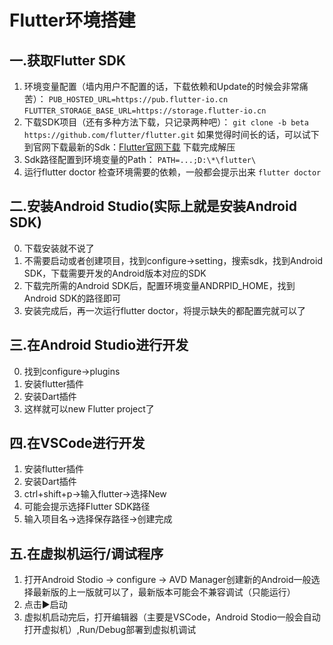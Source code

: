 # Flutter环境搭建

## 一.获取Flutter SDK
1. 环境变量配置（墙内用户不配置的话，下载依赖和Update的时候会非常痛苦）：
`PUB_HOSTED_URL=https://pub.flutter-io.cn`
`FLUTTER_STORAGE_BASE_URL=https://storage.flutter-io.cn`
2. 下载SDK项目（还有多种方法下载，只记录两种吧）：
`git clone -b beta https://github.com/flutter/flutter.git`
如果觉得时间长的话，可以试下到官网下载最新的Sdk：[Flutter官网下载](https://flutter.dev/docs/development/tools/sdk/releases#windows)
下载完成解压
3. Sdk路径配置到环境变量的Path：
`PATH=...;D:\*\flutter\`
4. 运行flutter doctor
检查环境需要的依赖，一般都会提示出来
`flutter doctor`

## 二.安装Android Studio(实际上就是安装Android SDK)
0. 下载安装就不说了
1. 不需要启动或者创建项目，找到configure->setting，搜索sdk，找到Android SDK，下载需要开发的Android版本对应的SDK
2. 下载完所需的Android SDK后，配置环境变量ANDRPID_HOME，找到Android SDK的路径即可
3. 安装完成后，再一次运行flutter doctor，将提示缺失的都配置完就可以了

## 三.在Android Studio进行开发
0. 找到configure->plugins
1. 安装flutter插件
2. 安装Dart插件
3. 这样就可以new Flutter project了

## 四.在VSCode进行开发
1. 安装flutter插件
2. 安装Dart插件
3. ctrl+shift+p->输入flutter->选择New 
4. 可能会提示选择Flutter SDK路径
5. 输入项目名->选择保存路径->创建完成

## 五.在虚拟机运行/调试程序
1. 打开Android Stodio -> configure -> AVD Manager创建新的Android一般选择最新版的上一版就可以了，最新版本可能会不兼容调试（只能运行）
2. 点击▶启动
3. 虚拟机启动完后，打开编辑器（主要是VSCode，Android Stodio一般会自动打开虚拟机）,Run/Debug部署到虚拟机调试